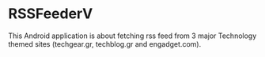# RSSFeederV
This Android application is about fetching rss feed from 3 major Technology themed sites (techgear.gr, techblog.gr and engadget.com).
